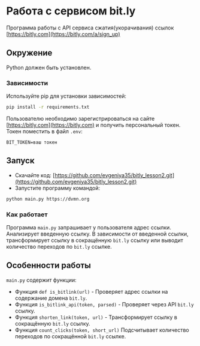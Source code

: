 # Работа с сервисом bit.ly

Программа работы с API сервиса сжатия(укорачивания) ссылок [https://bitly.com](https://bitly.com/a/sign_up)

## Окружение

Python должен быть установлен.

### Зависимости

Используйте pip для установки зависимостей:

```bash
pip install -r requirements.txt
```
Пользователю необходимо зарегистрироваться на сайте [https://bitly.com](https://bitly.com) и получить персональный токен. Токен поместить в файл `.env`:
```
BIT_TOKEN=ваш токен
```


## Запуск

- Скачайте код: [https://github.com/evgeniya35/bitly_lesson2.git](https://github.com/evgeniya35/bitly_lesson2.git)
- Запустите программу командой:
```bash
python main.py https://dvmn.org
```

### Как работает

 Программа `main.py` запрашивает у пользователя адрес ссылки. Анализирует введенную ссылку. В зависимости от введенной ссылки, трансформирует ссылку в сокращённую `bit.ly` ссылку или выводит количество переходов по `bit.ly` ссылке.

## Особенности работы

`main.py` содержит функции:

* Функция `def is_bitlink(url)` - Проверяет адрес ссылки на содержание домена `bit.ly`. 
* Функция `is_bitlink_api(token, parsed)` - Проверяет через API `bit.ly` ссылку. 
* Функция `shorten_link(token, url)` - Трансформирует ссылку в сокращённую `bit.ly` ссылку.
* Функция `count_clicks(token, short_url)` Подсчитывает количество переходов по сокращённой `bit.ly` ссылке.